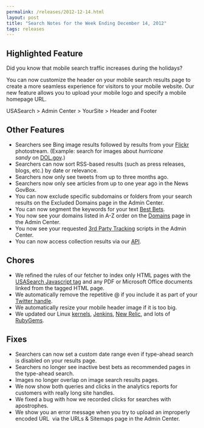 ```yaml
---
permalink: /releases/2012-12-14.html
layout: post
title: "Search Notes for the Week Ending December 14, 2012"
tags: releases
---
```

<h2>Highlighted Feature</h2>
<p>Did you know that mobile search traffic increases during the holidays? </p>
<p>You can now customize the header on your mobile search results page to create a more seamless experience for visitors to your mobile website. Our new feature allows you to upload your mobile logo and specify a mobile homepage URL.</p>
<p>USASearch &gt; Admin Center &gt; YourSite &gt; Header and Footer</p>
<h2>Other Features</h2>
<ul><li>Searchers see Bing image results followed by results from your <a href="/sites/manual/flickr.html">Flickr</a> photostream. (Example: search for images about <em>hurricane sandy</em> on <a href="http://search.usa.gov/search/images?affiliate=u.s.departmentoflabor&amp;m=false&amp;query=hurricane+sandy">DOL.gov</a>.)</li>
<li>Searchers can now sort RSS-based results (such as press releases, blogs, etc.) by date or relevance.</li>
<li>Searchers now only see tweets from up to three months ago.</li>
<li>Searchers now only see articles from up to one year ago in the News GovBox.</li>
<li>You can now exclude specific subdomains or folders from your search results on the Excluded Domains page in the Admin Center.</li>
<li>You can now segment the keywords for your text <a href="/sites/manual/best-bets-text.html">Best Bets</a>.</li>
<li>You now see your domains listed in A-Z order on the <a href="/sites/manual/domains.html">Domains</a> page in the Admin Center.</li>
<li>You now see your requested <a href="/sites/manual/third-party.html">3rd Party Tracking</a> scripts in the Admin Center.</li>
<li>You can now access collection results via our <a href="/sites/manual/api.html">API</a>.</li>
</ul><h2>Chores</h2>
<ul><li>We refined the rules of our fetcher to index only HTML pages with the <a href="/sites/manual/code.html">USASearch Javascript tag</a> and any PDF or Microsoft Office documents linked from the tagged HTML page.</li>
<li>We automatically remove the repetitive @ if you include it as part of your <a href="/sites/manual/twitter.html">Twitter handle</a>.</li>
<li>We automatically resize your mobile header image if it is too big.</li>
<li>We updated our Linux <a href="http://www.kernel.org/">kernels</a>, <a href="http://jenkins-ci.org/">Jenkins</a>, <a href="http://newrelic.com/">New Relic</a>, and lots of <a href="http://rubygems.org/">RubyGems</a>.</li>
</ul><h2>Fixes</h2>
<ul><li>Searchers can now set a custom date range even if type-ahead search is disabled on your results page.</li>
<li>Searchers no longer see inactive best bets as recommended pages in the type-ahead search.</li>
<li>Images no longer overlap on image search results pages.</li>
<li>We now show both queries and clicks in the analytics reports for customers with really long site handles.</li>
<li>We fixed a bug with how we recorded clicks for searches with apostrophes.</li>
<li>We show you an error message when you try to upload an improperly encoded URL  via the URLs &amp; Sitemaps page in the Admin Center.</li>
</ul>
